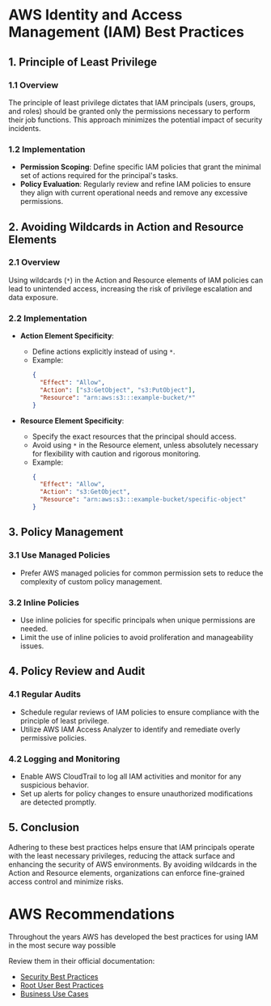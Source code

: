 # AWS Identity and Access Management (IAM) Best Practices

## 1. Principle of Least Privilege

### 1.1 Overview

The principle of least privilege dictates that IAM principals (users, groups, and roles) should be granted only the permissions necessary to perform their job functions. This approach minimizes the potential impact of security incidents.

### 1.2 Implementation

- **Permission Scoping**: Define specific IAM policies that grant the minimal set of actions required for the principal's tasks.
- **Policy Evaluation**: Regularly review and refine IAM policies to ensure they align with current operational needs and remove any excessive permissions.

## 2. Avoiding Wildcards in Action and Resource Elements

### 2.1 Overview

Using wildcards (`*`) in the Action and Resource elements of IAM policies can lead to unintended access, increasing the risk of privilege escalation and data exposure.

### 2.2 Implementation

- **Action Element Specificity**:

  - Define actions explicitly instead of using `*`.
  - Example:
    ```json
    {
      "Effect": "Allow",
      "Action": ["s3:GetObject", "s3:PutObject"],
      "Resource": "arn:aws:s3:::example-bucket/*"
    }
    ```

- **Resource Element Specificity**:
  - Specify the exact resources that the principal should access.
  - Avoid using `*` in the Resource element, unless absolutely necessary for flexibility with caution and rigorous monitoring.
  - Example:
    ```json
    {
      "Effect": "Allow",
      "Action": "s3:GetObject",
      "Resource": "arn:aws:s3:::example-bucket/specific-object"
    }
    ```

## 3. Policy Management

### 3.1 Use Managed Policies

- Prefer AWS managed policies for common permission sets to reduce the complexity of custom policy management.

### 3.2 Inline Policies

- Use inline policies for specific principals when unique permissions are needed.
- Limit the use of inline policies to avoid proliferation and manageability issues.

## 4. Policy Review and Audit

### 4.1 Regular Audits

- Schedule regular reviews of IAM policies to ensure compliance with the principle of least privilege.
- Utilize AWS IAM Access Analyzer to identify and remediate overly permissive policies.

### 4.2 Logging and Monitoring

- Enable AWS CloudTrail to log all IAM activities and monitor for any suspicious behavior.
- Set up alerts for policy changes to ensure unauthorized modifications are detected promptly.

## 5. Conclusion

Adhering to these best practices helps ensure that IAM principals operate with the least necessary privileges, reducing the attack surface and enhancing the security of AWS environments. By avoiding wildcards in the Action and Resource elements, organizations can enforce fine-grained access control and minimize risks.

# AWS Recommendations

Throughout the years AWS has developed the best practices for using IAM in the most secure way possible

Review them in their official documentation:

- [Security Best Practices](https://docs.aws.amazon.com/IAM/latest/UserGuide/best-practices.html?link_from_packtlink=yes)
- [Root User Best Practices](https://docs.aws.amazon.com/IAM/latest/UserGuide/root-user-best-practices.html)
- [Business Use Cases](https://docs.aws.amazon.com/IAM/latest/UserGuide/business-use-cases.html)
